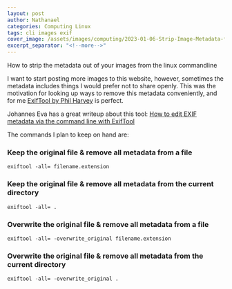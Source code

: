 ```yaml
---
layout: post
author: Nathanael
categories: Computing Linux
tags: cli images exif
cover_image: /assets/images/computing/2023-01-06-Strip-Image-Metadata-from-Linux-cli/index.png
excerpt_separator: "<!--more-->"
---
```

How to strip the metadata out of your images from the linux commandline
<!--more-->

I want to start posting more images to this website, however, sometimes the metadata includes things I would prefer not to share openly. This was the motivation for looking up ways to remove this metadata conveniently, and for me [ExifTool by Phil Harvey](https://exiftool.org/) is perfect.

Johannes Eva has a great writeup about this tool: [How to edit EXIF metadata via the command line with ExifTool](https://libre-software.net/linux/edit-metadata-exiftool/)

The commands I plan to keep on hand are:

### Keep the original file & remove all metadata from a file

``` linux
exiftool -all= filename.extension
```

### Keep the original file & remove all metadata from the current directory

``` linux
exiftool -all= .
```

### Overwrite the original file & remove all metadata from a file

``` linux
exiftool -all= -overwrite_original filename.extension
```

### Overwrite the original file & remove all metadata from the current directory

``` linux
exiftool -all= -overwrite_original .
```

